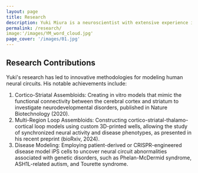 ```yaml
---
layout: page
title: Research
description: Yuki Miura is a neuroscientist with extensive experience in human neural circuit development, stem cell biology, and the modeling of neurodevelopmental disorders. His scientific journey began with a deep curiosity about the molecular and cellular mechanisms of brain assembly, leading him to pioneer cutting-edge methodologies using stem cell-based brain organoids and assembloids. Over the years, he has honed his expertise to decode the complexities of neural connectivity and its implications for neuropsychiatric disorders, such as autism spectrum disorders, schizophrenia, and Tourette syndrome.
permalink: /research/
image:'/images/YM_word_cloud.jpg'
page_cover: '/images/01.jpg'
---
```


## Research Contributions

Yuki's research has led to innovative methodologies for modeling human neural circuits. His notable achievements include:
1. Cortico-Striatal Assembloids: Creating in vitro models that mimic the functional connectivity between the cerebral cortex and striatum to investigate neurodevelopmental disorders, published in Nature Biotechnology (2020).
2. Multi-Region Loop Assembloids: Constructing cortico-striatal-thalamo-cortical loop models using custom 3D-printed wells, allowing the study of synchronized neural activity and disease phenotypes, as presented in his recent preprint (bioRxiv, 2024).
3. Disease Modeling: Employing patient-derived or CRISPR-engineered disease model iPS cells to uncover neural circuit abnormalities associated with genetic disorders, such as Phelan-McDermid syndrome, ASH1L-related autism, and Tourette syndrome.
